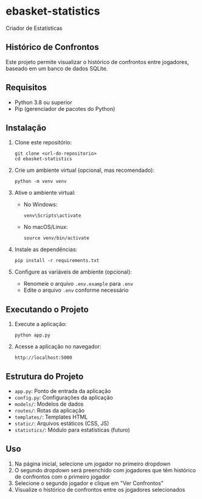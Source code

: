 # ebasket-statistics
Criador de Estatísticas

## Histórico de Confrontos

Este projeto permite visualizar o histórico de confrontos entre jogadores, baseado em um banco de dados SQLite.

## Requisitos

- Python 3.8 ou superior
- Pip (gerenciador de pacotes do Python)

## Instalação

1. Clone este repositório:
   ```
   git clone <url-do-repositorio>
   cd ebasket-statistics
   ```

2. Crie um ambiente virtual (opcional, mas recomendado):
   ```
   python -m venv venv
   ```

3. Ative o ambiente virtual:
   - No Windows:
     ```
     venv\Scripts\activate
     ```
   - No macOS/Linux:
     ```
     source venv/bin/activate
     ```

4. Instale as dependências:
   ```
   pip install -r requirements.txt
   ```

5. Configure as variáveis de ambiente (opcional):
   - Renomeie o arquivo `.env.example` para `.env`
   - Edite o arquivo `.env` conforme necessário

## Executando o Projeto

1. Execute a aplicação:
   ```
   python app.py
   ```

2. Acesse a aplicação no navegador:
   ```
   http://localhost:5000
   ```

## Estrutura do Projeto

- `app.py`: Ponto de entrada da aplicação
- `config.py`: Configurações da aplicação
- `models/`: Modelos de dados
- `routes/`: Rotas da aplicação
- `templates/`: Templates HTML
- `static/`: Arquivos estáticos (CSS, JS)
- `statistics/`: Módulo para estatísticas (futuro)

## Uso

1. Na página inicial, selecione um jogador no primeiro dropdown
2. O segundo dropdown será preenchido com jogadores que têm histórico de confrontos com o primeiro jogador
3. Selecione o segundo jogador e clique em "Ver Confrontos"
4. Visualize o histórico de confrontos entre os jogadores selecionados
